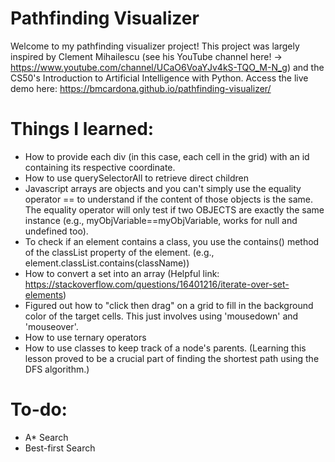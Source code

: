 # Pathfinding Visualizer
Welcome to my pathfinding visualizer project! This project was largely inspired by Clement Mihailescu (see his YouTube channel here! -> https://www.youtube.com/channel/UCaO6VoaYJv4kS-TQO_M-N_g) and the CS50's Introduction to Artificial Intelligence with Python. Access the live demo here: https://bmcardona.github.io/pathfinding-visualizer/

# Things I learned:
- How to provide each div (in this case, each cell in the grid) with an id containing its respective coordinate.
- How to use querySelectorAll to retrieve direct children
- Javascript arrays are objects and you can't simply use the equality operator == to understand if the content of those objects is the same. The equality operator will only test if two OBJECTS are exactly the same instance (e.g., myObjVariable==myObjVariable, works for null and undefined too).
- To check if an element contains a class, you use the contains() method of the classList property of the element. (e.g., element.classList.contains(className))
- How to convert a set into an array (Helpful link: https://stackoverflow.com/questions/16401216/iterate-over-set-elements)
- Figured out how to "click then drag" on a grid to fill in the background color of the target cells. This just involves using 'mousedown' and 'mouseover'.
- How to use ternary operators
- How to use classes to keep track of a node's parents. (Learning this lesson proved to be a crucial part of finding the shortest path using the DFS algorithm.)


# To-do:
- A* Search
- Best-first Search
